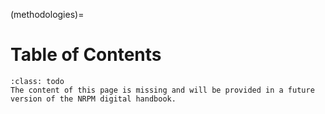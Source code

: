 (methodologies)=
# Table of Contents


```{admonition} Under construction
:class: todo
The content of this page is missing and will be provided in a future version of the NRPM digital handbook.
```


```{tableofcontents}
```